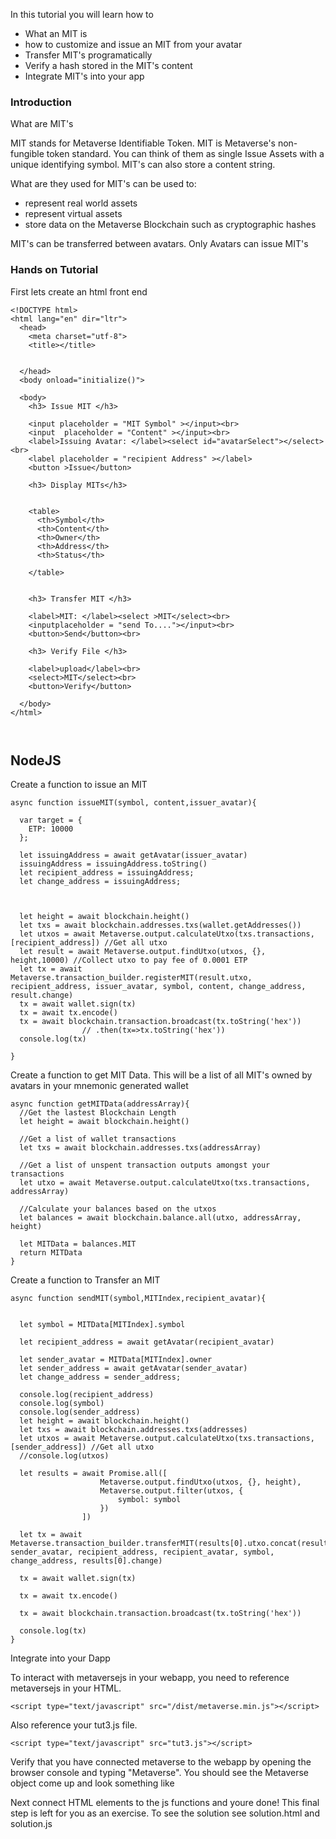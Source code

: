 In this tutorial you will learn how to

* What an MIT is
* how to customize and issue an MIT from your avatar
* Transfer MIT's programatically
* Verify a hash stored in the MIT's content
* Integrate MIT's into your app


### Introduction
What are MIT's

MIT stands for Metaverse Identifiable Token. MIT is Metaverse's non-fungible token standard. You can think of them as single Issue Assets with a unique identifying symbol. MIT's can also store a content string.

What are they used for
MIT's can be used to:
* represent real world assets
* represent virtual assets
* store data on the Metaverse Blockchain such as cryptographic hashes

MIT's can be transferred between avatars. Only Avatars can issue MIT's


### Hands on Tutorial

First lets create an html front end

```
<!DOCTYPE html>
<html lang="en" dir="ltr">
  <head>
    <meta charset="utf-8">
    <title></title>


  </head>
  <body onload="initialize()">

  <body>
    <h3> Issue MIT </h3>

    <input placeholder = "MIT Symbol" ></input><br>
    <input  placeholder = "Content" ></input><br>
    <label>Issuing Avatar: </label><select id="avatarSelect"></select><br>
    <label placeholder = "recipient Address" ></label>
    <button >Issue</button>

    <h3> Display MITs</h3>


    <table>
      <th>Symbol</th>
      <th>Content</th>
      <th>Owner</th>
      <th>Address</th>
      <th>Status</th>

    </table>


    <h3> Transfer MIT </h3>

    <label>MIT: </label><select >MIT</select><br>
    <inputplaceholder = "send To...."></input><br>
    <button>Send</button><br>

    <h3> Verify File </h3>

    <label>upload</label><br>
    <select>MIT</select><br>
    <button>Verify</button>

  </body>
</html>



```

## NodeJS

Create a function to issue an MIT

```
async function issueMIT(symbol, content,issuer_avatar){

  var target = {
    ETP: 10000
  };

  let issuingAddress = await getAvatar(issuer_avatar)
  issuingAddress = issuingAddress.toString()
  let recipient_address = issuingAddress;
  let change_address = issuingAddress;



  let height = await blockchain.height()
  let txs = await blockchain.addresses.txs(wallet.getAddresses())
  let utxos = await Metaverse.output.calculateUtxo(txs.transactions, [recipient_address]) //Get all utxo
  let result = await Metaverse.output.findUtxo(utxos, {}, height,10000) //Collect utxo to pay fee of 0.0001 ETP
  let tx = await Metaverse.transaction_builder.registerMIT(result.utxo, recipient_address, issuer_avatar, symbol, content, change_address, result.change)
  tx = await wallet.sign(tx)
  tx = await tx.encode()
  tx = await blockchain.transaction.broadcast(tx.toString('hex'))
                // .then(tx=>tx.toString('hex'))
  console.log(tx)

}
```

Create a function to get MIT Data. This will be a list of all MIT's owned by avatars in your mnemonic generated wallet

```
async function getMITData(addressArray){
  //Get the lastest Blockchain Length
  let height = await blockchain.height()

  //Get a list of wallet transactions
  let txs = await blockchain.addresses.txs(addressArray)

  //Get a list of unspent transaction outputs amongst your transactions
  let utxo = await Metaverse.output.calculateUtxo(txs.transactions, addressArray)

  //Calculate your balances based on the utxos
  let balances = await blockchain.balance.all(utxo, addressArray, height)

  let MITData = balances.MIT
  return MITData
}

```
Create a function to Transfer an MIT

```
async function sendMIT(symbol,MITIndex,recipient_avatar){


  let symbol = MITData[MITIndex].symbol

  let recipient_address = await getAvatar(recipient_avatar)

  let sender_avatar = MITData[MITIndex].owner
  let sender_address = await getAvatar(sender_avatar)
  let change_address = sender_address;

  console.log(recipient_address)
  console.log(symbol)
  console.log(sender_address)
  let height = await blockchain.height()
  let txs = await blockchain.addresses.txs(addresses)
  let utxos = await Metaverse.output.calculateUtxo(txs.transactions, [sender_address]) //Get all utxo
  //console.log(utxos)

  let results = await Promise.all([
                    Metaverse.output.findUtxo(utxos, {}, height),
                    Metaverse.output.filter(utxos, {
                        symbol: symbol
                    })
                ])

  let tx = await Metaverse.transaction_builder.transferMIT(results[0].utxo.concat(results[1]), sender_avatar, recipient_address, recipient_avatar, symbol, change_address, results[0].change)

  tx = await wallet.sign(tx)

  tx = await tx.encode()

  tx = await blockchain.transaction.broadcast(tx.toString('hex'))

  console.log(tx)
}

```



Integrate into your Dapp

To interact with metaversejs in your webapp, you need to reference metaversejs in your HTML.

```
<script type="text/javascript" src="/dist/metaverse.min.js"></script>
```

Also reference your tut3.js file.

```
<script type="text/javascript" src="tut3.js"></script>
```

Verify that you have connected metaverse to the webapp by opening the browser console and typing "Metaverse". You should see the Metaverse object come up and look something like

Next connect HTML elements to the js functions and youre done! This final step is left for you as an exercise. To see the solution see solution.html and solution.js
